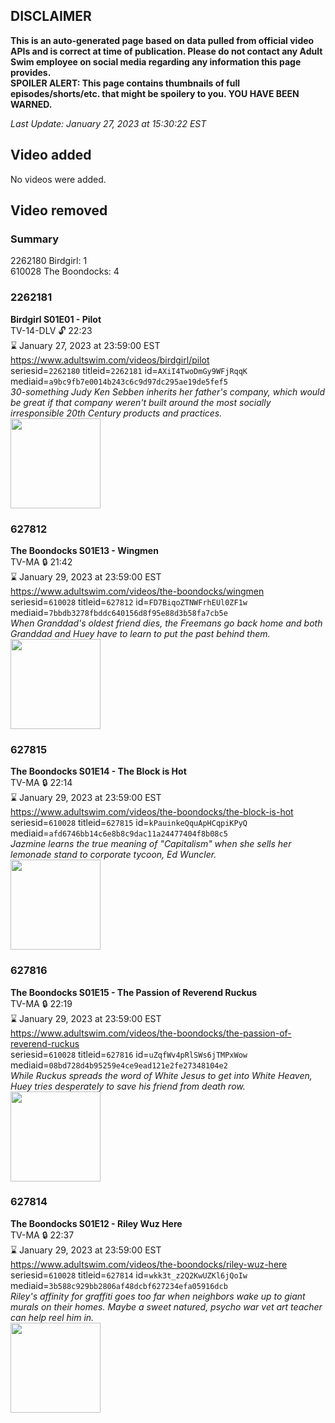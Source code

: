 ## DISCLAIMER
**This is an auto-generated page based on data pulled from official video APIs and is correct at time of publication. Please do not contact any Adult Swim employee on social media regarding any information this page provides.**  
**SPOILER ALERT: This page contains thumbnails of full episodes/shorts/etc. that might be spoilery to you. YOU HAVE BEEN WARNED.**  

_Last Update: January 27, 2023 at 15:30:22 EST_
## Video added
No videos were added.  
## Video removed
### Summary
2262180 Birdgirl: 1  
610028 The Boondocks: 4  
### 2262181
**Birdgirl S01E01 - Pilot**  
TV-14-DLV 🔓 22:23  
⌛ January 27, 2023 at 23:59:00 EST  
https://www.adultswim.com/videos/birdgirl/pilot  
seriesid=`2262180` titleid=`2262181` id=`AXiI4TwoDmGy9WFjRqqK` mediaid=`a9bc9fb7e0014b243c6c9d97dc295ae19de5fef5`  
_30-something Judy Ken Sebben inherits her father's company, which would be great if that company weren't built around the most socially irresponsible 20th Century products and practices._  
<a href="https://media.cdn.adultswim.com/uploads/20210331/thumbnails/2_213311122424-birdgirl_101_dup-20210326.jpg"><img src="https://media.cdn.adultswim.com/uploads/20210331/thumbnails/2_213311122424-birdgirl_101_dup-20210326.jpg" height="144px" /></a>
### 627812
**The Boondocks S01E13 - Wingmen**  
TV-MA 🔒 21:42  
⌛ January 29, 2023 at 23:59:00 EST  
https://www.adultswim.com/videos/the-boondocks/wingmen  
seriesid=`610028` titleid=`627812` id=`FD7BiqoZTNWFrhEUl0ZF1w` mediaid=`7bbdb3278fbddc640156d8f95e88d3b58fa7cb5e`  
_When Granddad's oldest friend dies, the Freemans go back home and both Granddad and Huey have to learn to put the past behind them._  
<a href="https://media.cdn.adultswim.com/uploads/20200302/thumbnails/2_20321121558-boondocks_111.jpg"><img src="https://media.cdn.adultswim.com/uploads/20200302/thumbnails/2_20321121558-boondocks_111.jpg" height="144px" /></a>
### 627815
**The Boondocks S01E14 - The Block is Hot**  
TV-MA 🔒 22:14  
⌛ January 29, 2023 at 23:59:00 EST  
https://www.adultswim.com/videos/the-boondocks/the-block-is-hot  
seriesid=`610028` titleid=`627815` id=`kPauinkeQquApHCqpiKPyQ` mediaid=`afd6746bb14c6e8b8c9dac11a24477404f8b08c5`  
_Jazmine learns the true meaning of "Capitalism" when she sells her lemonade stand to corporate tycoon, Ed Wuncler._  
<a href="https://media.cdn.adultswim.com/uploads/20200302/thumbnails/2_20321122491-boondocks_114.jpg"><img src="https://media.cdn.adultswim.com/uploads/20200302/thumbnails/2_20321122491-boondocks_114.jpg" height="144px" /></a>
### 627816
**The Boondocks S01E15 - The Passion of Reverend Ruckus**  
TV-MA 🔒 22:19  
⌛ January 29, 2023 at 23:59:00 EST  
https://www.adultswim.com/videos/the-boondocks/the-passion-of-reverend-ruckus  
seriesid=`610028` titleid=`627816` id=`uZqfWv4pRlSWs6jTMPxWow` mediaid=`08bd728d4b95259e4ce9ead121e2fe27348104e2`  
_While Ruckus spreads the word of White Jesus to get into White Heaven, Huey tries desperately to save his friend from death row._  
<a href="https://media.cdn.adultswim.com/uploads/20200302/thumbnails/2_2032112353-boondocks_115.jpg"><img src="https://media.cdn.adultswim.com/uploads/20200302/thumbnails/2_2032112353-boondocks_115.jpg" height="144px" /></a>
### 627814
**The Boondocks S01E12 - Riley Wuz Here**  
TV-MA 🔒 22:37  
⌛ January 29, 2023 at 23:59:00 EST  
https://www.adultswim.com/videos/the-boondocks/riley-wuz-here  
seriesid=`610028` titleid=`627814` id=`wkk3t_z2Q2KwUZKl6jQoIw` mediaid=`3b588c929bb2806af48dcbf627234efa05916dcb`  
_Riley's affinity for graffiti goes too far when neighbors wake up to giant murals on their homes. Maybe a sweet natured, psycho war vet art teacher can help reel him in._  
<a href="https://media.cdn.adultswim.com/uploads/20200302/thumbnails/2_20321121361-boondocks_113.jpg"><img src="https://media.cdn.adultswim.com/uploads/20200302/thumbnails/2_20321121361-boondocks_113.jpg" height="144px" /></a>
